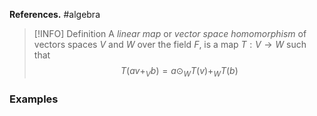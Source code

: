 **References.** #algebra

> [!INFO] Definition
> A *linear map* or *vector space homomorphism* of vectors spaces $V$ and $W$ over the field $F$, is a map $T: V \to W$ such that $$T(av+_Vb) = a\odot_WT(v)+_WT(b)$$
> 
> 

### Examples